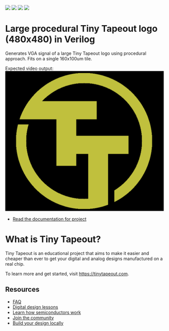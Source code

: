 ![](../../workflows/gds/badge.svg) ![](../../workflows/docs/badge.svg) ![](../../workflows/test/badge.svg) ![](../../workflows/fpga/badge.svg)

# Large procedural Tiny Tapeout logo (480x480) in Verilog

Generates VGA signal of a large Tiny Tapeout logo using procedural approach. Fits on a single 160x100um tile.

Expected video output:
![](docs/screenshot.png)


- [Read the documentation for project](docs/info.md)


# What is Tiny Tapeout?

Tiny Tapeout is an educational project that aims to make it easier and cheaper than ever to get your digital and analog designs manufactured on a real chip.

To learn more and get started, visit https://tinytapeout.com.

## Resources

- [FAQ](https://tinytapeout.com/faq/)
- [Digital design lessons](https://tinytapeout.com/digital_design/)
- [Learn how semiconductors work](https://tinytapeout.com/siliwiz/)
- [Join the community](https://tinytapeout.com/discord)
- [Build your design locally](https://docs.google.com/document/d/1aUUZ1jthRpg4QURIIyzlOaPWlmQzr-jBn3wZipVUPt4)

